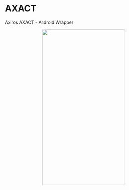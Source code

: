 # AXACT
Axiros AXACT - Android Wrapper


<p align="center" >
<img src="http://bzero.github.io/assets/images/Screenshot_2017-07-12%2010-32-09.png" width="266" height="500"/>
</p>

